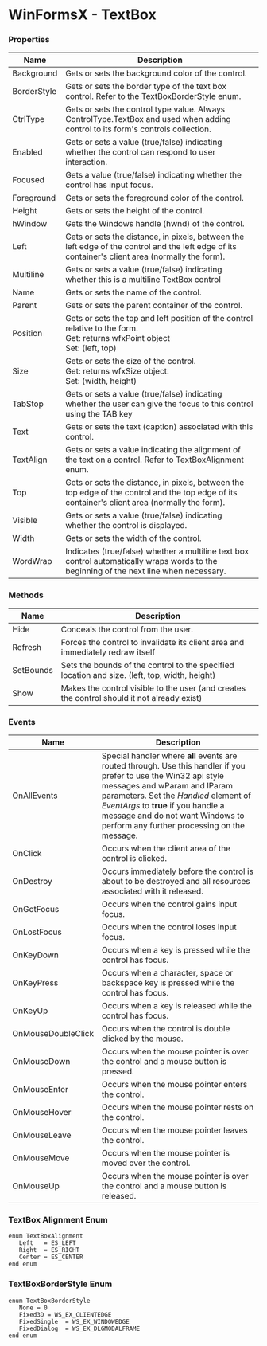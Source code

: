 # WinFormsX - TextBox

### Properties

| Name       | Description |
| ---------- | ----------- |
| Background | Gets or sets the background color of the control.|
| BorderStyle | Gets or sets the border type of the text box control. Refer to the TextBoxBorderStyle enum. |
| CtrlType      | Gets or sets the control type value. Always ControlType.TextBox and used when adding control to its form's controls collection. |
| Enabled       | Gets or sets a value (true/false) indicating whether the control can respond to user interaction. |
| Focused | Gets a value (true/false) indicating whether the control has input focus.|
| Foreground | Gets or sets the foreground color of the control.|
| Height        | Gets or sets the height of the control. |
| hWindow       | Gets the Windows handle (hwnd) of the control. |
| Left          | Gets or sets the distance, in pixels, between the left edge of the control and the left edge of its container's client area (normally the form). |
| Multiline | Gets or sets a value (true/false) indicating whether this is a multiline TextBox control|
| Name          | Gets or sets the name of the control. |
| Parent        | Gets or sets the parent container of the control. |
| Position      | Gets or sets the top and left position of the control relative to the form.<br />Get: returns wfxPoint object <br />Set: (left, top) |
| Size          | Gets or sets the size of the control.<br />Get: returns wfxSize object.<br />Set: (width, height) |
| TabStop | Gets or sets a value (true/false) indicating whether the user can give the focus to this control using the TAB key|
| Text          | Gets or sets the text (caption) associated with this control. |
| TextAlign | Gets or sets a value indicating the alignment of the text on a control. Refer to TextBoxAlignment enum. |
| Top           | Gets or sets the distance, in pixels, between the top edge of the control and the top edge of its container's client area (normally the form). |
| Visible       | Gets or sets a value (true/false) indicating whether the control is displayed. |
| Width         | Gets or sets the width of the control. |
| WordWrap | Indicates (true/false) whether a multiline text box control automatically wraps words to the beginning of the next line when necessary.|

### Methods

| Name       | Description                                                  |
| ---------- | ------------------------------------------------------------ |
| Hide       | Conceals the control from the user. |
| Refresh    | Forces the control to invalidate its client area and immediately redraw itself |
| SetBounds  | Sets the bounds of the control to the specified location and size. (left, top, width, height) |
| Show | Makes the control visible to the user (and creates the control should it not already exist)|

### Events

| Name | Description |
| ---- | ----------- |
| OnAllEvents     | Special handler where **all** events are routed through. Use this handler if you prefer to use the Win32 api style messages and wParam and lParam parameters. Set the *Handled* element of *EventArgs* to **true** if you handle a message and do not want Windows to perform any further processing on the message. |
| OnClick     | Occurs when the client area of the control is clicked. |
| OnDestroy | Occurs immediately before the control is about to be destroyed and all resources associated with it released. |
| OnGotFocus     | Occurs when the control gains input focus. |
| OnLostFocus    | Occurs when the control loses input focus. |
| OnKeyDown | Occurs when a key is pressed while the control has focus. |
| OnKeyPress | Occurs when a character, space or backspace key is pressed while the control has focus. |
| OnKeyUp | Occurs when a key is released while the control has focus. |
| OnMouseDoubleClick     | Occurs when the control is double clicked by the mouse. |
| OnMouseDown     | Occurs when the mouse pointer is over the control and a mouse button is pressed. |
| OnMouseEnter   | Occurs when the mouse pointer enters the control. |
| OnMouseHover  | Occurs when the mouse pointer rests on the control. |
| OnMouseLeave  | Occurs when the mouse pointer leaves the control. |
| OnMouseMove     | Occurs when the mouse pointer is moved over the control. |
| OnMouseUp     | Occurs when the mouse pointer is over the control and a mouse button is released. |

### TextBox Alignment Enum
````
enum TextBoxAlignment
   Left   = ES_LEFT 
   Right  = ES_RIGHT
   Center = ES_CENTER
end enum
````
### TextBoxBorderStyle Enum
````
enum TextBoxBorderStyle
   None	= 0
   Fixed3D = WS_EX_CLIENTEDGE	
   FixedSingle	= WS_EX_WINDOWEDGE	
   FixedDialog	= WS_EX_DLGMODALFRAME
end enum
````